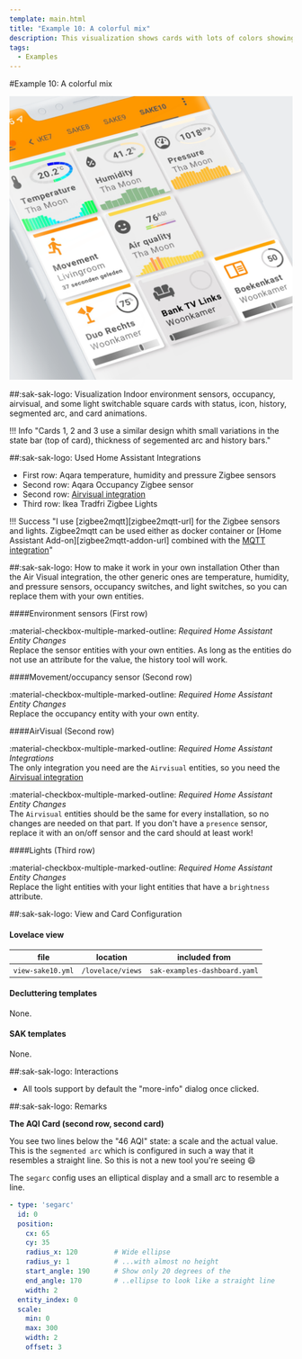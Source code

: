 ```yaml
---
template: main.html
title: "Example 10: A colorful mix"
description: This visualization shows cards with lots of colors showing indoor environment sensors, occupancy, AirVisual and some light switches and history.
tags:
  - Examples
---
```

#Example 10: A colorful mix

![AmoebeLabs Swiss Army Knife Custom Card Example 10 - Colorful mix]

##:sak-sak-logo: Visualization
Indoor environment sensors, occupancy, airvisual, and some light switchable square cards with status, icon, history, segmented arc, and card animations.

!!! Info "Cards 1, 2 and 3 use a similar design whith small variations in the state bar (top of card), thickness of segemented arc and history bars."

##:sak-sak-logo: Used Home Assistant Integrations
- First row: Aqara temperature, humidity and pressure Zigbee sensors
- Second row: Aqara Occupancy Zigbee sensor
- Second row: [Airvisual integration](https://www.home-assistant.io/integrations/airvisual/)
- Third row: Ikea Tradfri Zigbee Lights

!!! Success "I use [zigbee2mqtt][zigbee2mqtt-url] for the Zigbee sensors and lights. Zigbee2mqtt can be used either as docker container or [Home Assistant Add-on][zigbee2mqtt-addon-url] combined with the [MQTT integration](https://www.home-assistant.io/integrations/mqtt/)"

##:sak-sak-logo: How to make it work in your own installation
Other than the Air Visual integration, the other generic ones are temperature, humidity, and pressure sensors, occupancy switches, and light switches, so you can replace them with your own entities.

####Environment sensors (First row)

:material-checkbox-multiple-marked-outline: _Required Home Assistant Entity Changes_<br>
Replace the sensor entities with your own entities. As long as the entities do not use an attribute for the value, the history tool will work. 

####Movement/occupancy sensor (Second row)

:material-checkbox-multiple-marked-outline: _Required Home Assistant Entity Changes_<br>
Replace the occupancy entity with your own entity.

####AirVisual (Second row)

:material-checkbox-multiple-marked-outline: _Required Home Assistant Integrations_<br>
The only integration you need are the `Airvisual` entities, so you need the [Airvisual integration](https://www.home-assistant.io/integrations/airvisual/)

:material-checkbox-multiple-marked-outline: _Required Home Assistant Entity Changes_<br>
The `Airvisual` entities should be the same for every installation, so no changes are needed on that part. If you don't have a `presence` sensor, replace it with an on/off sensor and the card should at least work!

####Lights (Third row)

:material-checkbox-multiple-marked-outline: _Required Home Assistant Entity Changes_<br>
Replace the light entities with your light entities that have a `brightness` attribute.

##:sak-sak-logo: View and Card Configuration

#### Lovelace view

| file | location | included from |
| ---- | -------- | ------------- |
| `view-sake10.yml` | `/lovelace/views` | `sak-examples-dashboard.yaml`|

#### Decluttering templates
None.

#### SAK templates
None.

##:sak-sak-logo: Interactions
- All tools support by default the "more-info" dialog once clicked.

##:sak-sak-logo: Remarks

**The AQI Card (second row, second card)**

You see two lines below the "46 AQI" state: a scale and the actual value. This is the `segmented arc` which is configured in such a way that it resembles a straight line. So this is not a new tool you're seeing :smile:

The `segarc` config uses an elliptical display and a small arc to resemble a line.

```yaml linenums="1" hl_lines="6-10"
- type: 'segarc'
  id: 0
  position:
    cx: 65
    cy: 35
    radius_x: 120         # Wide ellipse
    radius_y: 1           # ...with almost no height
    start_angle: 190      # Show only 20 degrees of the
    end_angle: 170        # ..ellipse to look like a straight line
    width: 2
  entity_index: 0
  scale:
    min: 0
    max: 300
    width: 2
    offset: 3
```

<!-- Image references -->

[AmoebeLabs Swiss Army Knife Custom Card Example 10 - Colorful mix]: ../assets/screenshots/sak-example-10.png "Swiss Army Knife Example 10 - Colorful mix"